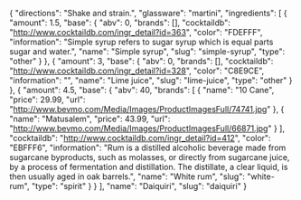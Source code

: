 {
    "directions": "Shake and strain.",
    "glassware": "martini",
    "ingredients": [
        {
            "amount": 1.5,
            "base": {
                "abv": 0,
                "brands": [],
                "cocktaildb": "http://www.cocktaildb.com/ingr_detail?id=363",
                "color": "FDEFFF",
                "information": "Simple syrup refers to sugar syrup which is equal parts sugar and water.",
                "name": "Simple syrup",
                "slug": "simple-syrup",
                "type": "other"
            }
        },
        {
            "amount": 3,
            "base": {
                "abv": 0,
                "brands": [],
                "cocktaildb": "http://www.cocktaildb.com/ingr_detail?id=328",
                "color": "C8E9CE",
                "information": "",
                "name": "Lime juice",
                "slug": "lime-juice",
                "type": "other"
            }
        },
        {
            "amount": 4.5,
            "base": {
                "abv": 40,
                "brands": [
                    {
                        "name": "10 Cane",
                        "price": 29.99,
                        "url": "http://www.bevmo.com/Media/Images/ProductImagesFull/74741.jpg"
                    },
                    {
                        "name": "Matusalem",
                        "price": 43.99,
                        "url": "http://www.bevmo.com/Media/Images/ProductImagesFull/66871.jpg"
                    }
                ],
                "cocktaildb": "http://www.cocktaildb.com/ingr_detail?id=412",
                "color": "EBFFF6",
                "information": "Rum is a distilled alcoholic beverage made from sugarcane byproducts, such as molasses, or directly from sugarcane juice, by a process of fermentation and distillation. The distillate, a clear liquid, is then usually aged in oak barrels.",
                "name": "White rum",
                "slug": "white-rum",
                "type": "spirit"
            }
        }
    ],
    "name": "Daiquiri",
    "slug": "daiquiri"
}